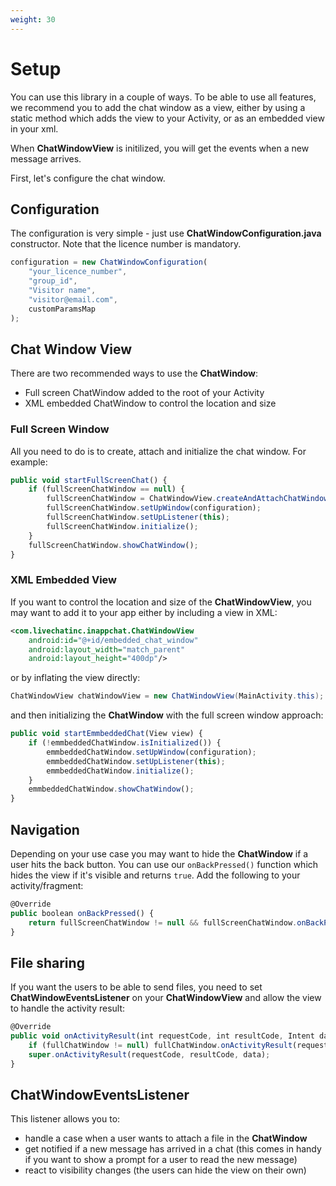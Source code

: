 ```yaml
---
weight: 30
---
```


# Setup

You can use this library in a couple of ways. To be able to use all features, we recommend you to add the chat window as a view, either by using a static method which adds the view to your Activity, or as an embedded view in your xml. 

When **ChatWindowView** is initilized, you will get the events when a new message arrives.

First, let's configure the chat window.

## Configuration

The configuration is very simple - just use **ChatWindowConfiguration.java** constructor. Note that the licence number is mandatory.

```js
configuration = new ChatWindowConfiguration(
	"your_licence_number", 
	"group_id", 
	"Visitor name", 
	"visitor@email.com", 
	customParamsMap
);
```

## Chat Window View


There are two recommended ways to use the **ChatWindow**:

*   Full screen ChatWindow added to the root of your Activity
*   XML embedded ChatWindow to control the location and size



### Full Screen Window

All you need to do is to create, attach and initialize the chat window. For example:

```js
public void startFullScreenChat() {
    if (fullScreenChatWindow == null) {
        fullScreenChatWindow = ChatWindowView.createAndAttachChatWindowInstance(getActivity());
        fullScreenChatWindow.setUpWindow(configuration);
        fullScreenChatWindow.setUpListener(this);
        fullScreenChatWindow.initialize();
    }
    fullScreenChatWindow.showChatWindow();
}
```

### XML Embedded View

If you want to control the location and size of the **ChatWindowView**, you may want to add it to your app either by including a view in XML:

```xml
<com.livechatinc.inappchat.ChatWindowView
    android:id="@+id/embedded_chat_window"
    android:layout_width="match_parent"
    android:layout_height="400dp"/>
```
<div class="clear"></div>

or by inflating the view directly:

```java
ChatWindowView chatWindowView = new ChatWindowView(MainActivity.this);
```
<div class="clear"></div>

and then initializing the **ChatWindow** with the full screen window approach:

```js
public void startEmmbeddedChat(View view) {
    if (!emmbeddedChatWindow.isInitialized()) {
        emmbeddedChatWindow.setUpWindow(configuration);
        emmbeddedChatWindow.setUpListener(this);
        emmbeddedChatWindow.initialize();
    }
    emmbeddedChatWindow.showChatWindow();
}
```

## Navigation

Depending on your use case you may want to hide the **ChatWindow** if a user hits the back button.
You can use our ```onBackPressed()``` function which hides the view if it's visible and returns ```true```.
Add the following to your activity/fragment:

```js
@Override
public boolean onBackPressed() {
    return fullScreenChatWindow != null && fullScreenChatWindow.onBackPressed();
}
```

## File sharing

If you want the users to be able to send files, you need to set **ChatWindowEventsListener** on your **ChatWindowView** and allow the view to handle the activity result:

```js
@Override
public void onActivityResult(int requestCode, int resultCode, Intent data) {
    if (fullChatWindow != null) fullChatWindow.onActivityResult(requestCode, resultCode, data);
    super.onActivityResult(requestCode, resultCode, data);
}
```


## ChatWindowEventsListener

This listener allows you to:

*	handle a case when a user wants to attach a file in the **ChatWindow**
*	get notified if a new message has arrived in a chat (this comes in handy if you want to show a prompt for a user to read the new message)
*	react to visibility changes (the users can hide the view on their own)
